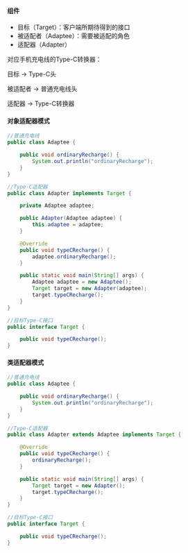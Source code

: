 #### 组件

- 目标（Target）：客户端所期待得到的接口
- 被适配者（Adaptee）：需要被适配的角色
- 适配器（Adapter）

对应手机充电线的Type-C转换器：

目标 -> Type-C头

被适配者 -> 普通充电线头

适配器 -> Type-C转换器



#### 对象适配器模式

```java
//普通充电线
public class Adaptee {

    public void ordinaryRecharge() {
        System.out.println("ordinaryRecharge");
    }
}

//Type-C适配器
public class Adapter implements Target {

    private Adaptee adaptee;

    public Adapter(Adaptee adaptee) {
        this.adaptee = adaptee;
    }

    @Override
    public void typeCRecharge() {
        adaptee.ordinaryRecharge();
    }

    public static void main(String[] args) {
        Adaptee adaptee = new Adaptee();
        Target target = new Adapter(adaptee);
        target.typeCRecharge();
    }
}

//目标Type-C接口
public interface Target {

    public void typeCRecharge();
}
```



#### 类适配器模式

```java
//普通充电线
public class Adaptee {

    public void ordinaryRecharge() {
        System.out.println("ordinaryRecharge");
    }
}

//Type-C适配器
public class Adapter extends Adaptee implements Target {

    @Override
    public void typeCRecharge() {
        ordinaryRecharge();
    }

    public static void main(String[] args) {
        Target target = new Adapter();
        target.typeCRecharge();
    }
}

//目标Type-C接口
public interface Target {

    public void typeCRecharge();
}
```

